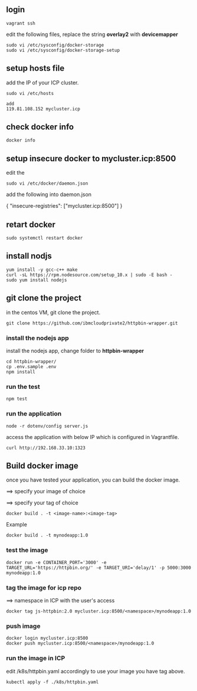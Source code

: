 
## login

```
vagrant ssh
```

edit the following files, replace the string **overlay2** with **devicemapper**

```
sudo vi /etc/sysconfig/docker-storage
sudo vi /etc/sysconfig/docker-storage-setup
```

## setup hosts file

add the IP of your ICP cluster.

```
sudo vi /etc/hosts

add
119.81.108.152 mycluster.icp
```

## check docker info

```
docker info
```

## setup insecure docker to mycluster.icp:8500

edit the 
```
sudo vi /etc/docker/daemon.json 
```

add the following into daemon.json

{ "insecure-registries": ["mycluster.icp:8500"] }

## retart docker

```
sudo systemctl restart docker
```

## install nodjs

```
yum install -y gcc-c++ make
curl -sL https://rpm.nodesource.com/setup_10.x | sudo -E bash -
sudo yum install nodejs
```

## git clone the project

in the centos VM, git clone the project.

```
git clone https://github.com/ibmcloudprivate2/httpbin-wrapper.git
```

### install the nodejs app

install the nodejs app, change folder to **httpbin-wrapper**
```
cd httpbin-wrapper/
cp .env.sample .env
npm install
```

### run the test

```
npm test
```

### run the application

```
node -r dotenv/config server.js
```

access the application with below IP which is configured in Vagrantfile.

```
curl http://192.168.33.10:1323
```


## Build docker image

once you have tested your application, you can build the docker image.

<image-name> ==> specify your image of choice

<image-tag> ==> specify your tag of choice


```
docker build . -t <image-name>:<image-tag>
```

Example
```
docker build . -t mynodeapp:1.0
```

### test the image

```
docker run -e CONTAINER_PORT='3000' -e TARGET_URL='https://httpbin.org/' -e TARGET_URI='delay/1' -p 5000:3000 mynodeapp:1.0 
```

### tag the image for icp repo

<namespace> ==> namespace in ICP with the user's access 

```
docker tag js-httpbin:2.0 mycluster.icp:8500/<namespace>/mynodeapp:1.0
```

### push image

```
docker login mycluster.icp:8500
docker push mycluster.icp:8500/<namespace>/mynodeapp:1.0
```

### run the image in ICP

edit /k8s/httpbin.yaml accordingly to use your image you have tag above.

```
kubectl apply -f ./k8s/httpbin.yaml
```

